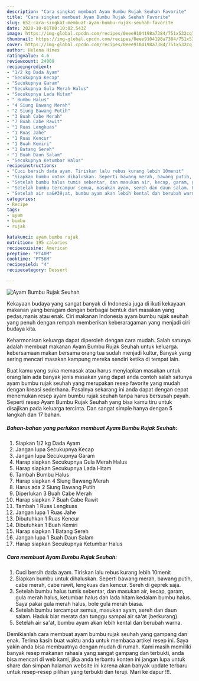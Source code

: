```yaml
---
description: "Cara singkat membuat Ayam Bumbu Rujak Seuhah Favorite"
title: "Cara singkat membuat Ayam Bumbu Rujak Seuhah Favorite"
slug: 652-cara-singkat-membuat-ayam-bumbu-rujak-seuhah-favorite
date: 2020-10-01T00:10:02.543Z
image: https://img-global.cpcdn.com/recipes/0eee9104198a7384/751x532cq70/ayam-bumbu-rujak-seuhah-foto-resep-utama.jpg
thumbnail: https://img-global.cpcdn.com/recipes/0eee9104198a7384/751x532cq70/ayam-bumbu-rujak-seuhah-foto-resep-utama.jpg
cover: https://img-global.cpcdn.com/recipes/0eee9104198a7384/751x532cq70/ayam-bumbu-rujak-seuhah-foto-resep-utama.jpg
author: Helena Hines
ratingvalue: 4.6
reviewcount: 24009
recipeingredient:
- "1/2 kg Dada Ayam"
- "Secukupnya Kecap"
- "Secukupnya Garam"
- "Secukupnya Gula Merah Halus"
- "Secukupnya Lada Hitam"
- " Bumbu Halus"
- "4 Siung Bawang Merah"
- "2 Siung Bawang Putih"
- "3 Buah Cabe Merah"
- "7 Buah Cabe Rawit"
- "1 Ruas Lengkuas"
- "1 Ruas Jahe"
- "1 Ruas Kencur"
- "1 Buah Kemiri"
- "1 Batang Sereh"
- "1 Buah Daun Salam"
- "Secukupnya Ketumbar Halus"
recipeinstructions:
- "Cuci bersih dada ayam. Tiriskan lalu rebus kurang lebih 10menit"
- "Siapkan bumbu untuk dihaluskan. Seperti bawang merah, bawang putih, cabe merah, cabe rawit, lengkuas dan kencur. Sereh di geprek saja."
- "Setelah bumbu halus tumis sebentar, dan masukan air, kecap, garam, gula merah halus, ketumbar halus dan lada hitam kedalam bumbu halus. Saya pakai gula merah halus, bole gula merah biasa."
- "Setelah bumbu tercampur semua, masukan ayam, sereh dan daun salam. Haduk biar merata dan tunggu sampai air sa&#39;at (berkurang)."
- "Setelah air sa&#39;at, bumbu ayam akan lebih kental dan berubah warna."
categories:
- Recipe
tags:
- ayam
- bumbu
- rujak

katakunci: ayam bumbu rujak 
nutrition: 195 calories
recipecuisine: American
preptime: "PT40M"
cooktime: "PT56M"
recipeyield: "4"
recipecategory: Dessert

---
```



![Ayam Bumbu Rujak Seuhah](https://img-global.cpcdn.com/recipes/0eee9104198a7384/751x532cq70/ayam-bumbu-rujak-seuhah-foto-resep-utama.jpg)

Kekayaan budaya yang sangat banyak di Indonesia juga di ikuti kekayaan makanan yang beragam dengan berbagai bentuk dari masakan yang pedas,manis atau enak. Ciri makanan Indonesia ayam bumbu rujak seuhah yang penuh dengan rempah memberikan keberaragaman yang menjadi ciri budaya kita.




Keharmonisan keluarga dapat diperoleh dengan cara mudah. Salah satunya adalah membuat makanan Ayam Bumbu Rujak Seuhah untuk keluarga. kebersamaan makan bersama orang tua sudah menjadi kultur, Banyak yang sering mencari masakan kampung mereka sendiri ketika di tempat lain.

Buat kamu yang suka memasak atau harus menyiapkan masakan untuk orang lain ada banyak jenis masakan yang dapat anda contoh salah satunya ayam bumbu rujak seuhah yang merupakan resep favorite yang mudah dengan kreasi sederhana. Pasalnya sekarang ini anda dapat dengan cepat menemukan resep ayam bumbu rujak seuhah tanpa harus bersusah payah.
Seperti resep Ayam Bumbu Rujak Seuhah yang bisa kamu tiru untuk disajikan pada keluarga tercinta. Dan sangat simple hanya dengan 5 langkah dan 17 bahan.


<!--inarticleads1-->

##### Bahan-bahan yang perlukan membuat Ayam Bumbu Rujak Seuhah:

1. Siapkan 1/2 kg Dada Ayam
1. Jangan lupa Secukupnya Kecap
1. Jangan lupa Secukupnya Garam
1. Harap siapkan Secukupnya Gula Merah Halus
1. Harap siapkan Secukupnya Lada Hitam
1. Tambah  Bumbu Halus
1. Harap siapkan 4 Siung Bawang Merah
1. Harus ada 2 Siung Bawang Putih
1. Diperlukan 3 Buah Cabe Merah
1. Harap siapkan 7 Buah Cabe Rawit
1. Tambah 1 Ruas Lengkuas
1. Jangan lupa 1 Ruas Jahe
1. Dibutuhkan 1 Ruas Kencur
1. Dibutuhkan 1 Buah Kemiri
1. Harap siapkan 1 Batang Sereh
1. Jangan lupa 1 Buah Daun Salam
1. Harap siapkan Secukupnya Ketumbar Halus




<!--inarticleads2-->

##### Cara membuat  Ayam Bumbu Rujak Seuhah:

1. Cuci bersih dada ayam. Tiriskan lalu rebus kurang lebih 10menit
1. Siapkan bumbu untuk dihaluskan. Seperti bawang merah, bawang putih, cabe merah, cabe rawit, lengkuas dan kencur. Sereh di geprek saja.
1. Setelah bumbu halus tumis sebentar, dan masukan air, kecap, garam, gula merah halus, ketumbar halus dan lada hitam kedalam bumbu halus. Saya pakai gula merah halus, bole gula merah biasa.
1. Setelah bumbu tercampur semua, masukan ayam, sereh dan daun salam. Haduk biar merata dan tunggu sampai air sa&#39;at (berkurang).
1. Setelah air sa&#39;at, bumbu ayam akan lebih kental dan berubah warna.




Demikianlah cara membuat ayam bumbu rujak seuhah yang gampang dan enak. Terima kasih buat waktu anda untuk membaca artikel resep ini. Saya yakin anda bisa membuatnya dengan mudah di rumah. Kami masih memiliki banyak resep makanan rahasia yang sangat gampang dan terbukti, anda bisa mencari di web kami, jika anda terbantu konten ini jangan lupa untuk share dan simpan halaman website ini karena akan banyak update terbaru untuk resep-resep pilihan yang terbukti dan teruji. Mari ke dapur !!!. 

